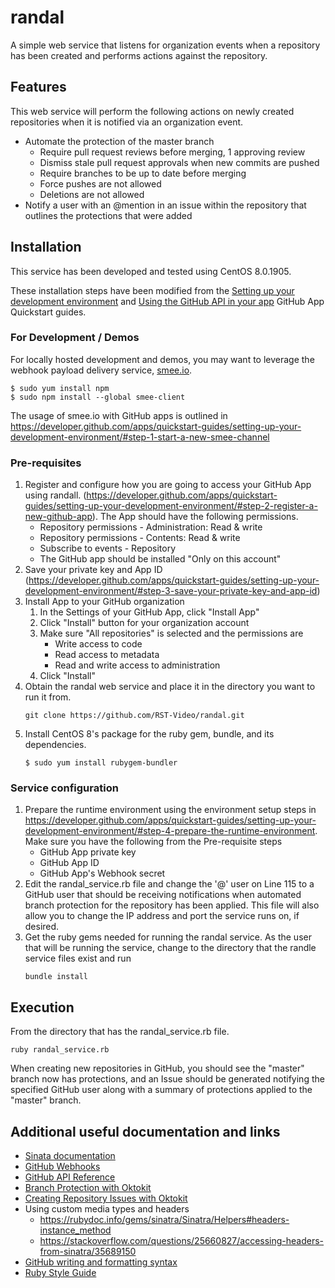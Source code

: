 # randal
A simple web service that listens for organization events when a repository has been created and performs actions against the repository. 

## Features
This web service will perform the following actions on newly created repositories when it is notified via an organization event.

* Automate the protection of the master branch
  * Require pull request reviews before merging, 1 approving review 
  * Dismiss stale pull request approvals when new commits are pushed 
  * Require branches to be up to date before merging
  * Force pushes are not allowed
  * Deletions are not allowed
* Notify a user with an @mention in an issue within the repository that outlines the protections that were added

## Installation 
This service has been developed and tested using CentOS 8.0.1905.

These installation steps have been modified from the [Setting up your development environment](https://developer.github.com/apps/quickstart-guides/setting-up-your-development-environment/) and [Using the GitHub API in your app](https://developer.github.com/apps/quickstart-guides/using-the-github-api-in-your-app/) GitHub App Quickstart guides.

### For Development / Demos
For locally hosted development and demos, you may want to leverage the webhook payload delivery service, [smee.io](https://smee.io/).

```
$ sudo yum install npm
$ sudo npm install --global smee-client
```

The usage of smee.io with GitHub apps is outlined in https://developer.github.com/apps/quickstart-guides/setting-up-your-development-environment/#step-1-start-a-new-smee-channel

### Pre-requisites
1. Register and configure how you are going to access your GitHub App using randall. (https://developer.github.com/apps/quickstart-guides/setting-up-your-development-environment/#step-2-register-a-new-github-app). The App should have the following permissions.
   * Repository permissions - Administration: Read & write
   * Repository permissions - Contents: Read & write
   * Subscribe to events - Repository
   * The GitHub app should be installed "Only on this account"
2. Save your private key and App ID (https://developer.github.com/apps/quickstart-guides/setting-up-your-development-environment/#step-3-save-your-private-key-and-app-id)
3. Install App to your GitHub organization
   1. In the Settings of your GitHub App, click "Install App"
   2. Click "Install" button for your organization account
   3. Make sure "All repositories" is selected and the permissions are
      * Write access to code
      * Read access to metadata
      * Read and write access to administration
   4. Click "Install"
4. Obtain the randal web service and place it in the directory you want to run it from.
   ```
   git clone https://github.com/RST-Video/randal.git
   ```
5. Install CentOS 8's package for the ruby gem, bundle, and its dependencies.
   ```
   $ sudo yum install rubygem-bundler
   ```
   
### Service configuration
1. Prepare the runtime environment using the environment setup steps in https://developer.github.com/apps/quickstart-guides/setting-up-your-development-environment/#step-4-prepare-the-runtime-environment. Make sure you have the following from the Pre-requisite steps
   * GitHub App private key
   * GitHub App ID
   * GitHub App's Webhook secret 
2. Edit the randal_service.rb file and change the '@' user on Line 115 to a GitHub user that should be receiving notifications when automated branch protection for the repository has been applied. This file will also allow you to change the IP address and port the service runs on, if desired.
3. Get the ruby gems needed for running the randal service. As the user that will be running the service, change to the directory that the randle service files exist and run
   ```
   bundle install
   ```

## Execution
From the directory that has the randal_service.rb file.
```
ruby randal_service.rb
```
When creating new repositories in GitHub, you should see the "master" branch now has protections, and an Issue should be generated notifying the specified GitHub user along with a summary of protections applied to the "master" branch.

## Additional useful documentation and links
* [Sinata documentation](https://github.com/sinatra/sinatra#table-of-contents)
* [GitHub Webhooks](https://developer.github.com/webhooks/)
* [GitHub API Reference](https://developer.github.com/v3/)
* [Branch Protection with Oktokit](https://www.rubydoc.info/gems/octokit/Octokit/Client/Repositories#protect_branch-instance_method)
* [Creating Repository Issues with Oktokit](https://www.rubydoc.info/gems/octokit/Octokit/Client/Issues#create_issue-instance_method)
* Using custom media types and headers
  * https://rubydoc.info/gems/sinatra/Sinatra/Helpers#headers-instance_method
  * https://stackoverflow.com/questions/25660827/accessing-headers-from-sinatra/35689150
* [GitHub writing and formatting syntax](https://help.github.com/en/github/writing-on-github/basic-writing-and-formatting-syntax)
* [Ruby Style Guide](https://shopify.github.io/ruby-style-guide/)

